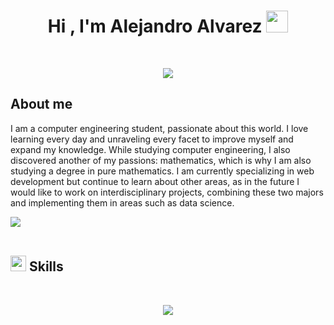 
<h1 align="center"><b>Hi , I'm Alejandro Alvarez </b><img src="https://media.giphy.com/media/hvRJCLFzcasrR4ia7z/giphy.gif" width="35"></h1>
<!--  -->

<br>
<p align="center">
  <a href="https://github.com/DenverCoder1/readme-typing-svg">
  <img src="https://readme-typing-svg.herokuapp.com?font=Time+New+Roman&color=cyan&size=35&center=true&vCenter=true&width=600&height=100&lines=Computer+Engineering+Student;Web+Developer;Frontend+Developer;Backend+Developer">
</a>
</p>
	
## **About me**



<p>
	I am a computer engineering student, passionate about this world. I love learning every day and unraveling every facet to improve myself and expand my knowledge. While studying computer engineering, I also discovered another of my passions: mathematics, which is why I am also studying a degree in pure mathematics. I am currently specializing in web development but continue to learn about other areas, as in the future I would like to work on interdisciplinary projects, combining these two majors and implementing them in areas such as data science.
</p>



<img src="https://user-images.githubusercontent.com/73097560/115834477-dbab4500-a447-11eb-908a-139a6edaec5c.gif"><br><br>

## <img src="https://media2.giphy.com/media/QssGEmpkyEOhBCb7e1/giphy.gif?cid=ecf05e47a0n3gi1bfqntqmob8g9aid1oyj2wr3ds3mg700bl&rid=giphy.gif" width ="25"><b> Skills</b>
<br>

<p align="center">
  <a href="https://skillicons.dev">
    <img src="https://skillicons.dev/icons?i=py,js,ts,java,cs,html,css,nodejs,express,django,nextjs,react," />
  </a>
</p>
